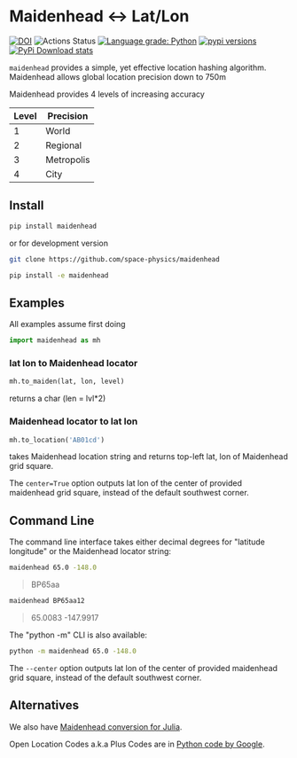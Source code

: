 # Maidenhead &lt;-&gt; Lat/Lon

[![DOI](https://zenodo.org/badge/132653071.svg)](https://zenodo.org/badge/latestdoi/132653071)
![Actions Status](https://github.com/space-physics/maidenhead/workflows/ci/badge.svg)
[![Language grade: Python](https://img.shields.io/lgtm/grade/python/g/space-physics/maidenhead.svg?logo=lgtm&logoWidth=18)](https://lgtm.com/projects/g/space-physics/maidenhead/context:python)
[![pypi versions](https://img.shields.io/pypi/pyversions/maidenhead.svg)](https://pypi.python.org/pypi/maidenhead)
[![PyPi Download stats](http://pepy.tech/badge/maidenhead)](http://pepy.tech/project/maidenhead)

`maidenhead` provides a simple, yet effective location hashing algorithm.
Maidenhead allows global location precision down to 750m

Maidenhead provides 4 levels of increasing accuracy

  Level |  Precision
--------|------------
  1     |  World
  2     |  Regional
  3     |  Metropolis
  4     |  City

## Install

```sh
pip install maidenhead
```

or for development version

```sh
git clone https://github.com/space-physics/maidenhead

pip install -e maidenhead
```

## Examples

All examples assume first doing

```python
import maidenhead as mh
```

### lat lon to Maidenhead locator

```python
mh.to_maiden(lat, lon, level)
```

returns a char (len = lvl*2)

### Maidenhead locator to lat lon

```python
mh.to_location('AB01cd')
```

takes Maidenhead location string and returns top-left lat, lon of Maidenhead grid square.

The `center=True` option outputs lat lon of the center of provided maidenhead grid square, instead of the default southwest corner.

## Command Line

The command line interface takes either decimal degrees for "latitude longitude" or the Maidenhead locator string:

```sh
maidenhead 65.0 -148.0
```

> BP65aa

```sh
maidenhead BP65aa12
```

> 65.0083 -147.9917

The "python -m" CLI is also available:

```sh
python -m maidenhead 65.0 -148.0
```

The `--center` option outputs lat lon of the center of provided maidenhead grid square, instead of the default southwest corner.

## Alternatives

We also have
[Maidenhead conversion for Julia](https://github.com/space-physics/maidenhead-julia).

Open Location Codes a.k.a Plus Codes are in
[Python code by Google](https://github.com/google/open-location-code/tree/master/python).
